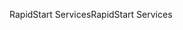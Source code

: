 <span data-ttu-id="1987e-101">RapidStart Services</span><span class="sxs-lookup"><span data-stu-id="1987e-101">RapidStart Services</span></span>